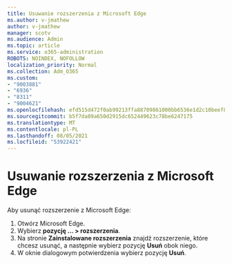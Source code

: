 ```yaml
---
title: Usuwanie rozszerzenia z Microsoft Edge
ms.author: v-jmathew
author: v-jmathew
manager: scotv
ms.audience: Admin
ms.topic: article
ms.service: o365-administration
ROBOTS: NOINDEX, NOFOLLOW
localization_priority: Normal
ms.collection: Adm_O365
ms.custom:
- "9003881"
- "6936"
- "8311"
- "9004621"
ms.openlocfilehash: efd515d472f0ab99213ffa88709861000bb6536e1d2c10beef8f6d534cc94a7b
ms.sourcegitcommit: b5f7da89a650d2915dc652449623c78be6247175
ms.translationtype: MT
ms.contentlocale: pl-PL
ms.lasthandoff: 08/05/2021
ms.locfileid: "53922421"
---
```

# <a name="remove-an-extension-from-microsoft-edge"></a>Usuwanie rozszerzenia z Microsoft Edge

Aby usunąć rozszerzenie z Microsoft Edge:

1. Otwórz Microsoft Edge.
2. Wybierz **pozycję ... > rozszerzenia**.
3. Na stronie **Zainstalowane rozszerzenia** znajdź rozszerzenie, które chcesz usunąć, a następnie wybierz pozycję **Usuń** obok niego.
4. W oknie dialogowym potwierdzenia wybierz pozycję **Usuń**.
